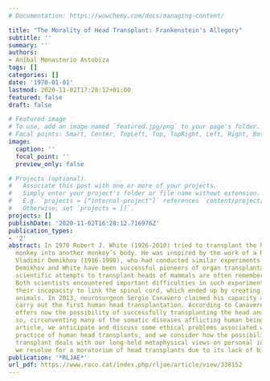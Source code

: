 ```yaml
---
# Documentation: https://wowchemy.com/docs/managing-content/

title: "The Morality of Head Transplant: Frankenstein's Allegory"
subtitle: ''
summary: ''
authors:
- Aníbal Monasterio Astobiza
tags: []
categories: []
date: '1970-01-01'
lastmod: 2020-11-02T17:28:12+01:00
featured: false
draft: false

# Featured image
# To use, add an image named `featured.jpg/png` to your page's folder.
# Focal points: Smart, Center, TopLeft, Top, TopRight, Left, Right, BottomLeft, Bottom, BottomRight.
image:
  caption: ''
  focal_point: ''
  preview_only: false

# Projects (optional).
#   Associate this post with one or more of your projects.
#   Simply enter your project's folder or file name without extension.
#   E.g. `projects = ["internal-project"]` references `content/project/deep-learning/index.md`.
#   Otherwise, set `projects = []`.
projects: []
publishDate: '2020-11-02T16:28:12.716976Z'
publication_types:
- '2'
abstract: In 1970 Robert J. White (1926-2010) tried to transplant the head of a Rhesus
  monkey into another monkey’s body. He was inspired by the work of a Russian scientist,
  Vladimir Demikhov (1916-1998), who had conducted similar experiments in dogs. Both
  Demikhov and White have been successful pioneers of organ transplantation, but their
  scientific attempts to transplant heads of mammals are often remembered as infamous.
  Both scientists encountered important difficulties in such experiments, including
  their incapacity to link the spinal cord, which ended up by creating quadriplegic
  animals. In 2013, neurosurgeon Sergio Canavero claimed his capacity and plan to
  carry out the first human head transplantation. According to Canavero, spinal linkage
  offers now the possibility of successfully transplanting the head and, by doing
  so, circunventing many of the somatic diseases afflicting human beings. In this
  article, we anticipate and discuss some ethical problems associated with the potential
  practice of human head transplants, and we consider how the possibility of a head
  transplant deals with our long-held metaphysical views on personal identity. Finally,
  we resolve for a moratorium of head transplants due to its lack of biomedical consensus.
publication: '*RLJAE*'
url_pdf: https://www.raco.cat/index.php/rljae/article/view/338152
---
```

